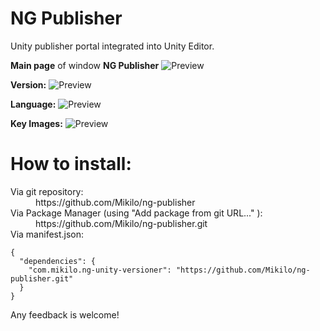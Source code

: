 # NG Publisher
Unity publisher portal integrated into Unity Editor.


<b>Main page</b> of window <b>NG Publisher</b>
![Preview](https://forum.unity.com/attachments/upload_2020-1-6_8-0-52-png.539145/)

<b>Version:</b>
![Preview](https://forum.unity.com/attachments/upload_2020-1-6_8-2-15-png.539151/)

<b>Language:</b>
![Preview](https://forum.unity.com/attachments/upload_2020-1-6_8-3-13-png.539154/)

<b>Key Images:</b>
![Preview](https://forum.unity.com/attachments/upload_2020-1-6_8-3-40-png.539157/)


# How to install:
<dl>
<dt>Via git repository:</dt>
<dd>https://github.com/Mikilo/ng-publisher</dd>

<dt>Via Package Manager (using "Add package from git URL..." ):</dt>

<dd>https://github.com/Mikilo/ng-publisher.git</dd>

<dt>Via manifest.json:</dt>
<dd></dd>
</dl>

```
{
  "dependencies": {
    "com.mikilo.ng-unity-versioner": "https://github.com/Mikilo/ng-publisher.git"
  }
}
```

Any feedback is welcome! 
